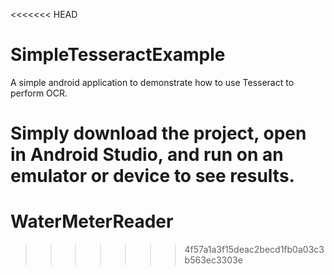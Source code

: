 <<<<<<< HEAD
# SimpleTesseractExample
A simple android application to demonstrate how to use Tesseract to perform OCR. 

Simply download the project, open in Android Studio, and run on an emulator or device to see results.
=======
# WaterMeterReader
>>>>>>> 4f57a1a3f15deac2becd1fb0a03c3b563ec3303e
